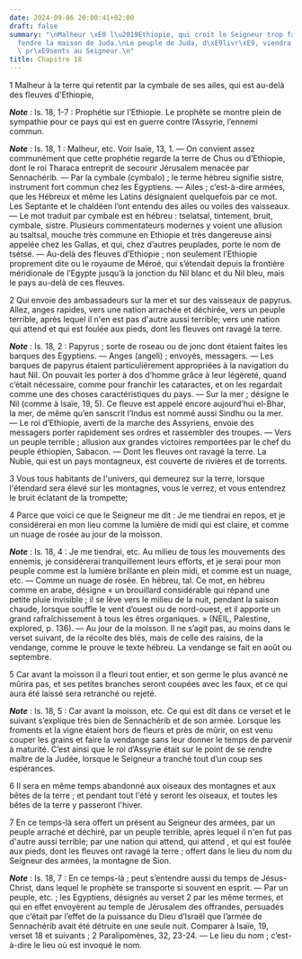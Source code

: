 ```yaml
---
date: 2024-09-06 20:00:41+02:00
draft: false
summary: "\nMalheur \xE0 l\u2019Ethiopie, qui croit le Seigneur trop faible pour d\xE9\
  fendre la maison de Juda.\nLe peuple de Juda, d\xE9livr\xE9, viendra offrir des\
  \ pr\xE9sents au Seigneur.\n"
title: Chapitre 18
---
```





1 Malheur à la terre qui retentit par la cymbale de ses ailes, qui est au-delà des fleuves d'Ethiopie,

***Note*** :  Is. 18, 1-7 : Prophétie sur l’Ethiopie. Le prophète se montre plein de sympathie pour ce pays qui est en guerre contre l’Assyrie, l’ennemi commun.

***Note*** :  Is. 18, 1 : Malheur, etc. Voir Isaïe, 13, 1. ― On convient assez communément que cette prophétie regarde la terre de Chus ou d’Ethiopie, dont le roi Tharaca entreprit de secourir Jérusalem menacée par Sennachérib. ― Par la cymbale (cymbalo) ; le terme hébreu signifie sistre, instrument fort commun chez les Egyptiens. ― Ailes ; c’est-à-dire armées, que les Hébreux et même les Latins désignaient quelquefois par ce mot. Les Septante et le chaldéen l’ont entendu des ailes ou voiles des vaisseaux. ― Le mot traduit par cymbale est en hébreu : tselatsal, tintement, bruit, cymbale, sistre. Plusieurs commentateurs modernes y voient une allusion au tsaltsal, mouche très commune en Ethiopie et très dangereuse ainsi appelée chez les Gallas, et qui, chez d’autres peuplades, porte le nom de tsétsé. ― Au-delà des fleuves d’Ethiopie ; non seulement l’Ethiopie proprement dite ou le royaume de Méroé, qui s’étendait depuis la frontière méridionale de l’Egypte jusqu’à la jonction du Nil blanc et du Nil bleu, mais le pays
au-delà de ces fleuves.

2 Qui envoie des ambassadeurs sur la mer et sur des vaisseaux de papyrus. Allez, anges rapides, vers une nation arrachée et déchirée, vers un peuple terrible, après lequel il n'en est pas d'autre aussi terrible; vers une nation qui attend et qui est foulée aux pieds, dont les fleuves ont ravagé la terre.

***Note*** :  Is. 18, 2 : Papyrus ; sorte de roseau ou de jonc dont étaient faites les barques des Egyptiens. ― Anges (angeli) ; envoyés, messagers. ― Les barques de papyrus étaient particulièrement appropriées à la navigation du haut Nil. On pouvait les porter à dos d’homme grâce à leur légèreté, quand c’était nécessaire, comme pour franchir les cataractes, et on les regardait comme une des choses caractéristiques du pays. ― Sur la mer ; désigne le Nil (comme à Isaïe, 19, 5). Ce fleuve est appelé encore aujourd’hui el-Bhar, la mer, de même qu’en sanscrit l’Indus est nommé aussi Sindhu ou la mer. ― Le roi d’Ethiopie, averti de la marche des Assyriens, envoie des messagers porter rapidement ses ordres et rassembler des troupes. ― Vers un peuple terrible ; allusion aux grandes victoires remportées par le chef du peuple éthiopien, Sabacon. ― Dont les fleuves ont ravagé la terre. La Nubie, qui est un pays montagneux, est couverte de rivières et de torrents.

3 Vous tous habitants de l'univers, qui demeurez sur la terre, lorsque l'étendard sera élevé sur les montagnes, vous le verrez, et vous entendrez le bruit éclatant de la trompette;


4 Parce que voici ce que le Seigneur me dit : Je me tiendrai en repos, et je considérerai en mon lieu comme la lumière de midi qui est claire, et comme un nuage de rosée au jour de la moisson.

***Note*** :  Is. 18, 4 : Je me tiendrai, etc. Au milieu de tous les mouvements des ennemis, je considérerai tranquillement leurs efforts, et je serai pour mon peuple comme est la lumière brillante en plein midi, et comme est un nuage, etc. ― Comme un nuage de rosée. En hébreu, tal. Ce mot, en hébreu comme en arabe, désigne « un brouillard considérable qui répand une petite pluie invisible ; il se lève vers le milieu de la nuit, pendant la saison chaude, lorsque souffle le vent d’ouest ou de nord-ouest, et il apporte un grand rafraîchissement à tous les êtres organiques. » (NEIL, Palestine, explored, p. 136). ― Au jour de la moisson. Il ne s’agit pas, au moins dans le verset suivant, de la récolte des blés, mais de celle des raisins, de la vendange, comme le prouve le texte hébreu. La vendange se fait en août ou septembre.

5 Car avant la moisson il a fleuri tout entier, et son germe le plus avancé ne mûrira pas, et ses petites branches seront coupées avec les faux, et ce qui aura été laissé sera retranché ou rejeté.

***Note*** :  Is. 18, 5 : Car avant la moisson, etc. Ce qui est dit dans ce verset et le suivant s’explique très bien de Sennachérib et de son armée. Lorsque les froments et la vigne étaient hors de fleurs et près de mûrir, on est venu couper les grains et faire la vendange sans leur donner le temps de parvenir à maturité. C’est ainsi que le roi d’Assyrie était sur le point de se rendre maître de la Judée, lorsque le Seigneur a tranché tout d’un coup ses espérances.

6 Il sera en même temps abandonné aux oiseaux des montagnes et aux bêtes de la terre ; et pendant tout l'été y seront les oiseaux, et toutes les bêtes de la terre y passeront l'hiver.


7 En ce temps-là sera offert un présent au Seigneur des armées, par un peuple arraché et déchiré, par un peuple terrible, après lequel il n'en fut pas d'autre aussi terrible; par une nation qui attend, qui attend , et qui est foulée aux pieds, dont les fleuves ont ravagé la terre ; offert dans le lieu du nom du Seigneur des armées, la montagne de Sion.

***Note*** :  Is. 18, 7 : En ce temps-là ; peut s’entendre aussi du temps de Jésus-Christ, dans lequel le prophète se transporte si souvent en esprit. ― Par un peuple, etc. ; les Egyptiens, désignés au verset 2 par les même termes, et qui en effet envoyèrent au temple de Jérusalem des offrandes, persuadés que c’était par l’effet de la puissance du Dieu d’Israël que l’armée de Sennachérib avait été détruite en une seule nuit. Comparer à Isaïe, 19, verset 18 et suivants ; 2 Paralipomènes, 32, 23-24. ― Le lieu du nom ; c’est-à-dire le lieu où est invoqué le nom.

